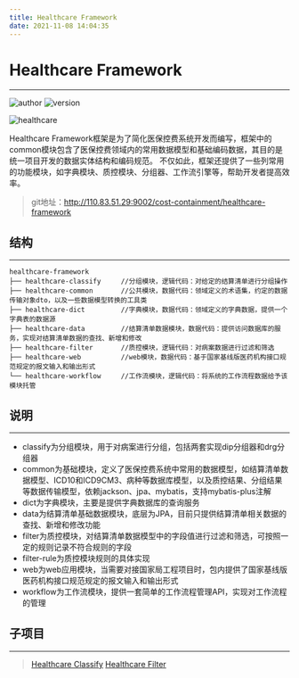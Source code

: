 ```yaml
---
title: Healthcare Framework
date: 2021-11-08 14:04:35
---
```

# Healthcare Framework

---

<img style="display:inline;" src="https://img.shields.io/badge/author-lostred-red" alt="author"/> <img style="display:inline;" src="https://img.shields.io/badge/version-v3.2.0--SNAPSHOT-blue" alt="version"/>

<img style="box-shadow: 0 0 0;" src="https://cdn.jsdelivr.net/gh/LostRed/pic-repository@master/healthcare/healthcare-framework.dpimxsl0l1c.png" alt="healthcare"/>

Healthcare Framework框架是为了简化医保控费系统开发而编写，框架中的common模块包含了医保控费领域内的常用数据模型和基础编码数据，其目的是统一项目开发的数据实体结构和编码规范。 不仅如此，框架还提供了一些列常用的功能模块，如字典模块、质控模块、分组器、工作流引擎等，帮助开发者提高效率。

> git地址：http://110.83.51.29:9002/cost-containment/healthcare-framework

## 结构

---

```text
healthcare-framework     
├── healthcare-classify     //分组模块，逻辑代码：对给定的结算清单进行分组操作
├── healthcare-common       //公共模块，数据代码：领域定义的术语集，约定的数据传输对象dto，以及一些数据模型转换的工具类
├── healthcare-dict         //字典模块，数据代码：领域定义的字典数据，提供一个字典表的数据源
├── healthcare-data         //结算清单数据模块，数据代码：提供访问数据库的服务，实现对结算清单数据的查找、新增和修改
├── healthcare-filter       //质控模块，逻辑代码：对病案数据进行过滤和筛选
├── healthcare-web          //web模块，数据代码：基于国家基线版医药机构接口规范规定的报文输入和输出形式
└── healthcare-workflow     //工作流模块，逻辑代码：将系统的工作流程数据给予该模块托管
```

## 说明

---

- classify为分组模块，用于对病案进行分组，包括两套实现dip分组器和drg分组器
- common为基础模块，定义了医保控费系统中常用的数据模型，如结算清单数据模型、ICD10和ICD9CM3、病种等数据库模型，以及质控结果、分组结果等数据传输模型，依赖jackson、jpa、mybatis，支持mybatis-plus注解
- dict为字典模块，主要是提供字典数据库的查询服务
- data为结算清单基础数据模块，底层为JPA，目前只提供结算清单相关数据的查找、新增和修改功能
- filter为质控模块，对结算清单数据模型中的字段值进行过滤和筛选，可按照一定的规则记录不符合规则的字段
- filter-rule为质控模块规则的具体实现
- web为web应用模块，当需要对接国家局工程项目时，包内提供了国家基线版医药机构接口规范规定的报文输入和输出形式
- workflow为工作流模块，提供一套简单的工作流程管理API，实现对工作流程的管理

## 子项目

---

> [Healthcare Classify]()
> [Healthcare Filter](/posts/healthcare-filter)